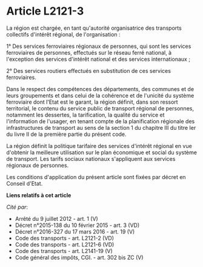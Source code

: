 # Article L2121-3

La région est chargée, en tant qu'autorité organisatrice des transports collectifs d'intérêt régional, de l'organisation : 

1° Des services ferroviaires régionaux de personnes, qui sont les services ferroviaires de personnes, effectués sur le réseau
ferré national, à l'exception des services d'intérêt national et des services internationaux ; 

2° Des services routiers effectués en substitution de ces services ferroviaires. 

Dans le respect des compétences des départements, des communes et de leurs groupements et dans celui de la cohérence et de
l'unicité du système ferroviaire dont l'Etat est le garant, la région définit, dans son ressort territorial, le contenu du
service public de transport régional de personnes, notamment les dessertes, la tarification, la qualité du service et
l'information de l'usager, en tenant compte de la planification régionale des infrastructures de transport au sens de la
section 1 du chapitre III du titre Ier du livre II de la première partie du présent code. 

La région définit la politique tarifaire des services d'intérêt régional en vue d'obtenir la meilleure utilisation sur le
plan économique et social du système de transport. Les tarifs sociaux nationaux s'appliquent aux services régionaux de
personnes. 

Les conditions d'application du présent article sont fixées par décret en Conseil d'Etat.

**Liens relatifs à cet article**

_Cité par_:

  - Arrêté du 9 juillet 2012 - art. 1 (V)
  - Décret n°2015-138 du 10 février 2015 - art. 3 (VD)
  - Décret n°2016-327 du 17 mars 2016 - art. 19 (V)
  - Code des transports - art. L2121-2 (VD)
  - Code des transports - art. L2121-6 (VD)
  - Code des transports - art. L2141-19 (V)
  - Code général des impôts, CGI. - art. 302 bis ZC (V)
